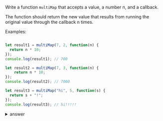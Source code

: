 
Write a function `multiMap` that accepts a value, a number n, and a callback.

The function should return the new value that results from running the original value through the callback n times.

Examples:

```js

let result1 = multiMap(7, 2, function(n) {
  return n * 10;
});
console.log(result1); // 700

let result2 = multiMap(7, 3, function(n) {
    return n * 10;
});
console.log(result2); // 7000

let result3 = multiMap("hi", 5, function(s) {
  return s + "!";
});
console.log(result3); // hi!!!!!
```


<details>

  <summary>answer</summary>

  ```js
  let multiMap = function(value, number, cb) {
      for (let i=0;i<number;i++) {
          value = cb(value)
      }
      return value;
  };
  ```
</details>
